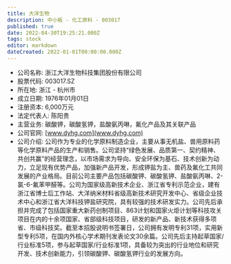 ```yaml
---
title: 大洋生物
description: 中小板 - 化工原料 - 003017
published: true
date: 2022-04-30T19:25:21.000Z
tags: stock
editor: markdown
dateCreated: 2022-01-01T00:00:00.000Z
---
```


- 公司名称: 浙江大洋生物科技集团股份有限公司
- 股票代码: 003017.SZ
- 所在地: 浙江 - 杭州市
- 成立日期: 1976年01月01日
- 注册资本: 6,000万元
- 法定代表人: 陈阳贵
- 主营业务: 碳酸钾，碳酸氢钾，盐酸氨丙啉，氟化产品及其关联产品
- 公司官网: [www.dyhg.com](www.dyhg.com)
- 公司介绍: 公司作为专业的化学原料制造企业，主要从事无机盐、兽用原料药等化学原料产品的生产和销售。公司坚持“绿色发展、品质第一、契约精神、共创共赢”的经营理念，以市场需求为导向、安全环保为基石、技术创新为动力，立足现有优势产品，加强新产品开发，形成钾盐为主、兽药及氟化工共同发展的产业格局。目前公司主要产品包括碳酸钾、碳酸氢钾、盐酸氨丙啉、2-氯-6-氟苯甲醛等。公司为国家级高新技术企业、浙江省专利示范企业，建有浙江省博士后工作站、大洋纳米材料省级高新技术研究开发中心、省级企业技术中心和浙江省大洋科技钾盐研究院，具有较强的技术研发实力。公司先后承担并完成了包括国家重大新药创制项目、863计划和国家火炬计划等科技攻关项目在内的十余项国家、省部级科技项目，研发的新产品、新技术获得多项省、市级科技奖。截至本招股说明书签署日，公司拥有发明专利31项，实用新型专利5项，在国内外核心学术期刊发表论文30余篇。公司先后主持起草国家/行业标准5项，参与起草国家/行业标准1项，具备较为突出的行业地位和研究开发、技术创新能力，引领碳酸钾、碳酸氢钾行业的发展方向。


